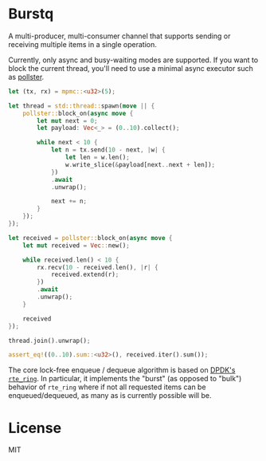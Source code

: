 # Burstq

A multi-producer, multi-consumer channel that supports sending or receiving multiple items in a single operation.

Currently, only async and busy-waiting modes are supported. If you want to block the current thread, you'll need to use a minimal async executor such as [pollster](docs.rs/pollster).

```rust
let (tx, rx) = mpmc::<u32>(5);

let thread = std::thread::spawn(move || {
    pollster::block_on(async move {
        let mut next = 0;
        let payload: Vec<_> = (0..10).collect();

        while next < 10 {
            let n = tx.send(10 - next, |w| {
                let len = w.len();
                w.write_slice(&payload[next..next + len]);
            })
            .await
            .unwrap();

            next += n;
        }
    });
});

let received = pollster::block_on(async move {
    let mut received = Vec::new();

    while received.len() < 10 {
        rx.recv(10 - received.len(), |r| {
            received.extend(r);
        })
        .await
        .unwrap();
    }

    received
});

thread.join().unwrap();

assert_eq!((0..10).sum::<u32>(), received.iter().sum());
```

The core lock-free enqueue / dequeue algorithm is based on [DPDK's `rte_ring`](https://doc.dpdk.org/guides/prog_guide/ring_lib.html). In particular, it implements the "burst" (as opposed to "bulk") behavior of `rte_ring` where if not all requested items can be enqueued/dequeued, as many as is currently possible will be.

# License

MIT
